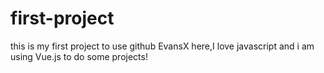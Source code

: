 # first-project
this is my first project to use github
EvansX here,I love javascript and i am using Vue.js to do some projects!
